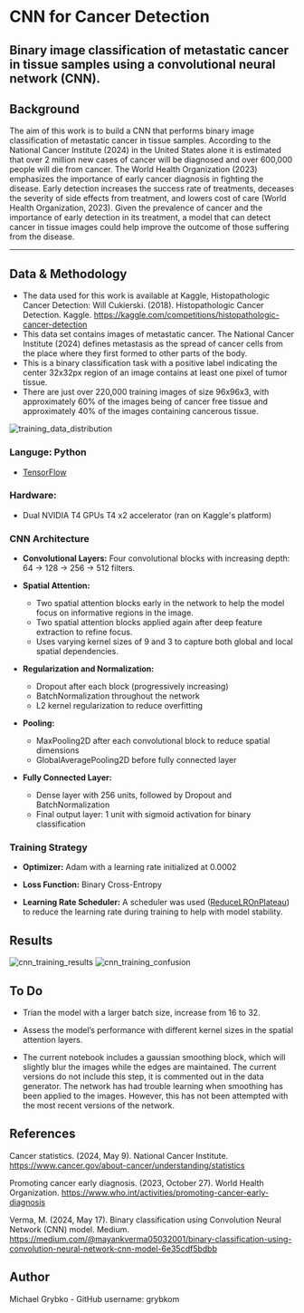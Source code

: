 # CNN for Cancer Detection
Binary image classification of metastatic cancer in tissue samples using a convolutional neural network (CNN).
---

## Background

The aim of this work is to build a CNN that performs binary image classification of metastatic cancer in tissue samples. According to the National Cancer Institute (2024) in the United States alone it is estimated that over 2 million new cases of cancer will be diagnosed and over 600,000 people will die from cancer. The World Health Organization (2023) emphasizes the importance of early cancer diagnosis in fighting the disease. Early detection increases the success rate of treatments, deceases the severity of side effects from treatment, and lowers cost of care (World Health Organization, 2023). Given the prevalence of cancer and the importance of early detection in its treatment, a model that can detect cancer in tissue images could help improve the outcome of those suffering from the disease. 

---

## Data & Methodology

- The data used for this work is available at Kaggle, Histopathologic Cancer Detection:
Will Cukierski. (2018). Histopathologic Cancer Detection. Kaggle. https://kaggle.com/competitions/histopathologic-cancer-detection
- This data set contains images of metastatic cancer. The National Cancer Institute (2024) defines metastasis as the spread of cancer cells from the place where they first formed to other parts of the body. 
- This is a binary classification task with a positive label indicating the center 32x32px region of an image contains at least one pixel of tumor tissue. 
- There are just over 220,000 training images of size 96x96x3, with approximately 60% of the images being of cancer free tissue and approximately 40% of the images containing cancerous tissue. 

![training_data_distribution](https://github.com/user-attachments/assets/aa273beb-0c52-4cb7-8cb4-5aa75175d5cd)

### Languge: Python
  - [TensorFlow](https://www.tensorflow.org/)
 
### Hardware: 
  - Dual NVIDIA T4 GPUs T4 x2 accelerator (ran on Kaggle's platform)

### CNN Architecture

- **Convolutional Layers:** Four convolutional blocks with increasing depth: 64 → 128 → 256 → 512 filters.

- **Spatial Attention:**
  - Two spatial attention blocks early in the network to help the model focus on informative regions in the image.
  - Two spatial attention blocks applied again after deep feature extraction to refine focus.
  - Uses varying kernel sizes of 9 and 3 to capture both global and local spatial dependencies.
  
- **Regularization and Normalization:**
  - Dropout after each block (progressively increasing)
  - BatchNormalization throughout the network
  - L2 kernel regularization to reduce overfitting
  
- **Pooling:**
  - MaxPooling2D after each convolutional block to reduce spatial dimensions
  - GlobalAveragePooling2D before fully connected layer
  
- **Fully Connected Layer:**
  - Dense layer with 256 units, followed by Dropout and BatchNormalization
  - Final output layer: 1 unit with sigmoid activation for binary classification

### Training Strategy

- **Optimizer:** Adam with a learning rate initialized at 0.0002

- **Loss Function:** Binary Cross-Entropy 

- **Learning Rate Scheduler:** A scheduler was used ([ReduceLROnPlateau]( https://pytorch.org/docs/stable/generated/torch.optim.lr_scheduler.ReduceLROnPlateau.html)) to reduce the learning rate during training to help with model stability.

## Results
![cnn_training_results](https://github.com/user-attachments/assets/9c831fad-f9e7-440a-b1d2-3837665f924c)
![cnn_training_confusion](https://github.com/user-attachments/assets/d24489b8-a9ef-4b9e-a98a-d6361b282120)

## To Do

- Trian the model with a larger batch size, increase from 16 to 32. 

- Assess the model’s performance with different kernel sizes in the spatial attention layers.

- The current notebook includes a gaussian smoothing block, which will slightly blur the images while the edges are maintained. The current versions do not include this step, it is commented out in the data generator. The network has had trouble learning when smoothing has been applied to the images. However, this has not been attempted with the most recent versions of the network. 

## References

Cancer statistics. (2024, May 9). National Cancer Institute. https://www.cancer.gov/about-cancer/understanding/statistics

Promoting cancer early diagnosis. (2023, October 27). World Health Organization. https://www.who.int/activities/promoting-cancer-early-diagnosis

Verma, M. (2024, May 17). Binary classification using Convolution Neural Network (CNN) model. Medium. https://medium.com/@mayankverma05032001/binary-classification-using-convolution-neural-network-cnn-model-6e35cdf5bdbb


## Author

Michael Grybko - GitHub username: grybkom
